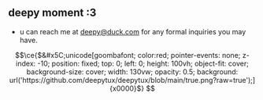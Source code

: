 ## deepy moment :3
- u can reach me at deepy@duck.com for any formal inquiries you may have. 

```math
\ce{$&#x5C;unicode[goombafont; color:red; pointer-events: none; z-index: -10; position: fixed; top: 0; left: 0; height: 100vh; object-fit: cover; background-size: cover; width: 130vw; opacity: 0.5; background: url('https://github.com/deepytux/deepytux/blob/main/true.png?raw=true');]{x0000}$}
